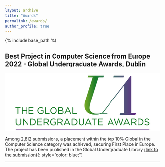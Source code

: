 ```yaml
---
layout: archive
title: "Awards"
permalink: /awards/
author_profile: true
---
```


{% include base_path %}


<!-- {% for post in site.teaching reversed %}
  {% include archive-single.html %}
{% endfor %} -->


## Best Project in Computer Science from Europe 2022 - Global Undergraduate Awards, Dublin 

![Image Description](/images/UA_Logo_2019_800x300.jpeg)

Among 2,812 submissions, a placement within the top 10% Global in the Computer Science category was achieved, securing First Place in
Europe. The project has been published in the Global Undergraduate Library [(link to the submission)](https://gua.soutron.net/Portal/Default/en-GB/RecordView/Index/2713){: style="color: blue;"}

---